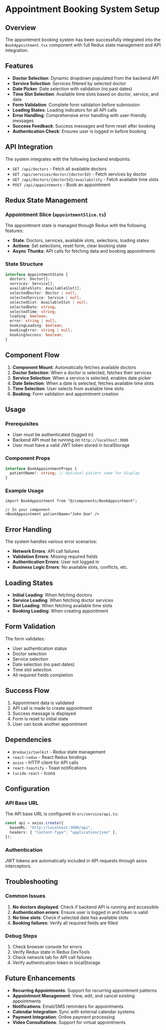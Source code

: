 # Appointment Booking System Setup

## Overview

The appointment booking system has been successfully integrated into the `BookAppointment.tsx` component with full Redux state management and API integration.

## Features

- **Doctor Selection**: Dynamic dropdown populated from the backend API
- **Service Selection**: Services filtered by selected doctor
- **Date Picker**: Date selection with validation (no past dates)
- **Time Slot Selection**: Available time slots based on doctor, service, and date
- **Form Validation**: Complete form validation before submission
- **Loading States**: Loading indicators for all API calls
- **Error Handling**: Comprehensive error handling with user-friendly messages
- **Success Feedback**: Success messages and form reset after booking
- **Authentication Check**: Ensures user is logged in before booking

## API Integration

The system integrates with the following backend endpoints:

- `GET /api/doctors` - Fetch all available doctors
- `GET /api/services/doctor/{doctorId}` - Fetch services by doctor
- `GET /api/doctors/{doctorId}/availability` - Fetch available time slots
- `POST /api/appointments` - Book an appointment

## Redux State Management

### Appointment Slice (`appointmentSlice.ts`)

The appointment state is managed through Redux with the following features:

- **State**: Doctors, services, available slots, selections, loading states
- **Actions**: Set selections, reset form, clear booking state
- **Async Thunks**: API calls for fetching data and booking appointments

### State Structure

```typescript
interface AppointmentState {
  doctors: Doctor[];
  services: Service[];
  availableSlots: AvailableSlot[];
  selectedDoctor: Doctor | null;
  selectedService: Service | null;
  selectedSlot: AvailableSlot | null;
  selectedDate: string;
  selectedTime: string;
  loading: boolean;
  error: string | null;
  bookingLoading: boolean;
  bookingError: string | null;
  bookingSuccess: boolean;
}
```

## Component Flow

1. **Component Mount**: Automatically fetches available doctors
2. **Doctor Selection**: When a doctor is selected, fetches their services
3. **Service Selection**: When a service is selected, enables date picker
4. **Date Selection**: When a date is selected, fetches available time slots
5. **Time Selection**: User selects from available time slots
6. **Booking**: Form validation and appointment creation

## Usage

### Prerequisites

- User must be authenticated (logged in)
- Backend API must be running on `http://localhost:3000`
- User must have a valid JWT token stored in localStorage

### Component Props

```typescript
interface BookAppointmentProps {
  patientName?: string; // Optional patient name for display
}
```

### Example Usage

```tsx
import BookAppointment from "@/components/BookAppointment";

// In your component
<BookAppointment patientName="John Doe" />
```

## Error Handling

The system handles various error scenarios:

- **Network Errors**: API call failures
- **Validation Errors**: Missing required fields
- **Authentication Errors**: User not logged in
- **Business Logic Errors**: No available slots, conflicts, etc.

## Loading States

- **Initial Loading**: When fetching doctors
- **Service Loading**: When fetching doctor services
- **Slot Loading**: When fetching available time slots
- **Booking Loading**: When creating appointment

## Form Validation

The form validates:

- User authentication status
- Doctor selection
- Service selection
- Date selection (no past dates)
- Time slot selection
- All required fields completion

## Success Flow

1. Appointment data is validated
2. API call is made to create appointment
3. Success message is displayed
4. Form is reset to initial state
5. User can book another appointment

## Dependencies

- `@reduxjs/toolkit` - Redux state management
- `react-redux` - React Redux bindings
- `axios` - HTTP client for API calls
- `react-toastify` - Toast notifications
- `lucide-react` - Icons

## Configuration

### API Base URL

The API base URL is configured in `src/service/api.ts`:

```typescript
const api = axios.create({
  baseURL: "http://localhost:3000/api",
  headers: { "Content-Type": "application/json" },
});
```

### Authentication

JWT tokens are automatically included in API requests through axios interceptors.

## Troubleshooting

### Common Issues

1. **No doctors displayed**: Check if backend API is running and accessible
2. **Authentication errors**: Ensure user is logged in and token is valid
3. **No time slots**: Check if selected date has available slots
4. **Booking failures**: Verify all required fields are filled

### Debug Steps

1. Check browser console for errors
2. Verify Redux state in Redux DevTools
3. Check network tab for API call failures
4. Verify authentication token in localStorage

## Future Enhancements

- **Recurring Appointments**: Support for recurring appointment patterns
- **Appointment Management**: View, edit, and cancel existing appointments
- **Notifications**: Email/SMS reminders for appointments
- **Calendar Integration**: Sync with external calendar systems
- **Payment Integration**: Online payment processing
- **Video Consultations**: Support for virtual appointments
